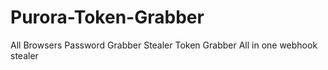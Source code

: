 # Purora-Token-Grabber
All Browsers Password Grabber Stealer Token Grabber All in one webhook stealer
